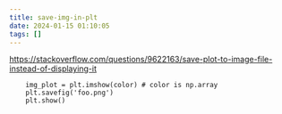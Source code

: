 ```yaml
---
title: save-img-in-plt
date: 2024-01-15 01:10:05
tags: []
---
```

https://stackoverflow.com/questions/9622163/save-plot-to-image-file-instead-of-displaying-it

```
    img_plot = plt.imshow(color) # color is np.array
    plt.savefig('foo.png')
    plt.show()
```

